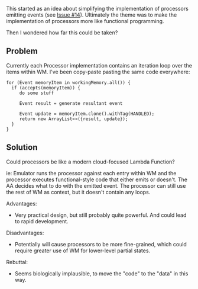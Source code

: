 This started as an idea about simplifying the implementation of processors emitting events (see [Issue #14](https://github.com/toaomalkster/conscious-calculator/issues/14)). Ultimately the theme was to make the implementation of processors more like functional programming.

Then I wondered how far this could be taken?

## Problem
Currently each Processor implementation contains an iteration loop over the items within WM. I've been copy-paste pasting the same code everywhere:
```
for (Event memoryItem in workingMemory.all()) {
  if (accepts(memoryItem)) {
     do some stuff

     Event result = generate resultant event
     
     Event update = memoryItem.clone().withTag(HANDLED);
     return new ArrayList<>({result, update});
  }
}
```

## Solution
Could processors be like a modern cloud-focused Lambda Function?

ie: Emulator runs the processor against each entry within WM and the processor executes functional-style code that either emits or doesn't. The AA decides what to do with the emitted event. The processor can still use the rest of WM as context, but it doesn't contain any loops.

Advantages:
* Very practical design, but still probably quite powerful. And could lead to rapid development.

Disadvantages:
* Potentially will cause processors to be more fine-grained, which could require greater use of WM for lower-level partial states.

Rebuttal:
* Seems biologically implausible, to move the "code" to the "data" in this way.